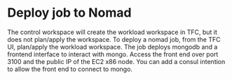 # Deploy job to Nomad
The control workspace will create the workload workspace in TFC, but it does not plan/apply the workspace.
To deploy a nomad job, from the TFC UI, plan/apply the workload workspace.
The job deploys mongodb and a frontend interface to interact with mongo. Access the front end over port 3100 and the public IP of the EC2 x86 node.
You can add a consul intention to allow the front end to connect to mongo.
